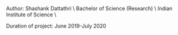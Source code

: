 Author:
Shashank Dattathri \\
Bachelor of Science (Research) \\
Indian Institute of Science \\

Duration of project: June 2019-July 2020

